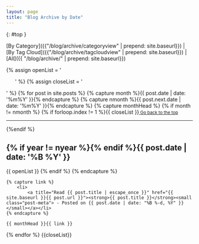 ```yaml
---
layout: page
title: "Blog Archive by Date"
---
```

{: #top }

[By Category]({{"/blog/archive/categoryview" | prepend: site.baseurl}}) | [By Tag Cloud]({{"/blog/archive/tagcloudview" | prepend: site.baseurl}}) | [All]({{ "/blog/archive/" | prepend: site.baseurl}})

<div id="index">
{% assign openList = '<ul class="side-nav">' %}
{% assign closeList = '</ul>' %}
{% for post in site.posts %}
    {% capture month %}{{ post.date | date: '%m%Y' }}{% endcapture %}
    {% capture nmonth %}{{ post.next.date | date: '%m%Y' }}{% endcapture %}
    {% capture monthHead %}
        {% if month != nmonth %}
        {% if  forloop.index != 1  %}{{ closeList }}<small markdown="1"><!--[back to top](#top)--><a href="" class="btn btn-default">
      <span class="fa fa-refresh"></span> Go back to the top
    </a>  
    </small><hr/>{%endif %}
        <h2 class="archivetitle">{% if year != nyear %}<a name="{{ post.date | date: '%Y' }}"></a>{% endif %}<a name="{{ post.date | date:  '%Y-%m'  }}"></a>{{ post.date | date: '%B %Y' }}</h2>
        {{ openList }}
        {% endif %}
    {% endcapture %}

    {% capture link %}
        <li>
            <a title="Read {{ post.title | escape_once }}" href="{{ site.baseurl }}{{ post.url }}"><strong>{{ post.title }}</strong><small class="post-meta"> - Posted on {{ post.date | date: "%B %-d, %Y" }}</small></a></li>
    {% endcapture %}
    
    {{ monthHead }}{{ link }}
{% endfor %}
{{closeList}}
</div>
